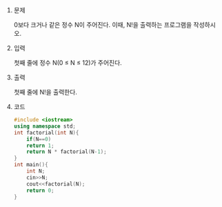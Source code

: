 1. 문제

   0보다 크거나 같은 정수 N이 주어진다. 이때, N!을 출력하는 프로그램을 작성하시오.

2. 입력

   첫째 줄에 정수 N(0 ≤ N ≤ 12)가 주어진다.

3. 출력

   첫째 줄에 N!을 출력한다.

4. 코드

   ```c++
   #include <iostream>
   using namespace std;
   int factorial(int N){
       if(N==0)
       return 1;
       return N * factorial(N-1);
   }
   int main(){
       int N;
       cin>>N;
       cout<<factorial(N);
       return 0;
   }
   ```

   